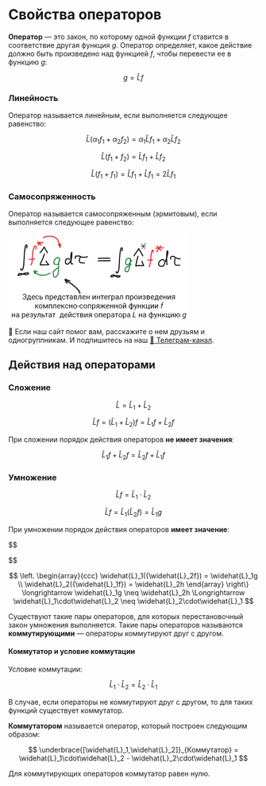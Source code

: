 # Свойства операторов

**Оператор** — это закон, по которому одной функции $f$ ставится в соответствие другая функция $g$. Оператор определяет, какое действие должно быть произведено над функцией $f$, чтобы перевести ее в функцию $g$:

$$
g = \widehat{L}f
$$

### Линейность

Оператор называется линейным, если выполняется следующее равенство:

$$
\widehat{L}(\alpha_1f_1 + \alpha_2f_2) = \alpha_1\widehat{L}f_1 + \alpha_2\widehat{L}f_2
$$

$$
\widehat{L}(f_1 + f_2) = \widehat{L}f_1 + \widehat{L}f_2
$$

$$
\widehat{L}(f_1 + f_1) = \widehat{L}f_1 + \widehat{L}f_1 = 2 \widehat{L}f_1
$$

### Самосопряженность

Оператор называется самосопряженным (эрмитовым), если выполняется следующее равенство:

![Свойства операторов: самосопряженность](images/svojstva-operatorov/svoistva_clip_image001_0003.png)



<div class="pagination-nav__link">🙏 Если наш сайт помог вам, расскажите о нем друзьям и одногруппникам. И подпишитесь на наш <a href="https://t.me/+JfpTv9CJlwQ0MThi">🔗 Телеграм-канал</a>.</div>

## Действия над операторами

### Сложение

$$
\widehat{L} = \widehat{L}_1 + \widehat{L}_2
$$

$$
\widehat{L}f = (\widehat{L}_1 + \widehat{L}_2)f = \widehat{L}_1f + \widehat{L}_2f
$$

При сложении порядок действия операторов **не имеет значения**:

$$
\widehat{L}_1f + \widehat{L}_2f = \widehat{L}_2f + \widehat{L}_1f
$$

### Умножение

$$
\widehat{L}f = \widehat{L}_1\cdot\widehat{L}_2
$$

$$
\widehat{L}f = \widehat{L}_1({\widehat{L}_2f}) = \widehat{L}_1g
$$

При умножении порядок действия операторов **имеет значение**:

$$

$$

$$
\left.
    \begin{array}{ccc}
        \widehat{L}_1({\widehat{L}_2f}) = \widehat{L}_1g \\
\widehat{L}_2({\widehat{L}_1f}) = \widehat{L}_2h
    \end{array}
\right\} \longrightarrow \widehat{L}_1g \neq \widehat{L}_2h \Longrightarrow \widehat{L}_1\cdot\widehat{L}_2 \neq \widehat{L}_2\cdot\widehat{L}_1
$$


Существуют такие пары операторов, для которых перестановочный закон умножения выполняется. Такие пары операторов называются **коммутирующими** — операторы коммутируют друг с другом.

#### Коммутатор и условие коммутации

Условие коммутации:

$$
\widehat{L}_1\cdot\widehat{L}_2 = \widehat{L}_2\cdot\widehat{L}_1
$$

В случае, если операторы не коммутируют друг с другом, то для таких функций существует коммутатор.

**Коммутатором** называется оператор, который построен следующим образом:

$$
\underbrace{[\widehat{L}_1,\widehat{L}_2]}_{Коммутатор} = \widehat{L}_1\cdot\widehat{L}_2 - \widehat{L}_2\cdot\widehat{L}_1
$$

Для коммутирующих операторов коммутатор равен нулю.


